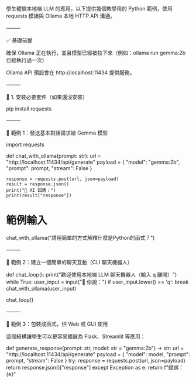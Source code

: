 學生體驗本地端 LLM 的應用。以下提供幾個教學用的 Python 範例，使用 requests 模組與 Ollama 本地 HTTP API 溝通。

⸻

✅ 基礎前提

確保 Ollama 正在執行，並且模型已經被拉下來（例如：ollama run gemma:2b 已經執行過一次）

Ollama API 預設會在 http://localhost:11434 提供服務。

⸻

🔧 1. 安裝必要套件（如果還沒安裝）

pip install requests


⸻

🧪 範例 1：發送基本對話請求給 Gemma 模型

import requests

def chat_with_ollama(prompt: str):
    url = "http://localhost:11434/api/generate"
    payload = {
        "model": "gemma:2b",
        "prompt": prompt,
        "stream": False
    }

    response = requests.post(url, json=payload)
    result = response.json()
    print("💬 AI 回應：")
    print(result["response"])

# 範例輸入
chat_with_ollama("請用簡單的方式解釋什麼是Python的函式？")


⸻

🧪 範例 2：建立一個簡單的聊天互動（CLI 聊天機器人）

def chat_loop():
    print("歡迎使用本地端 LLM 聊天機器人（輸入 q 離開）")
    while True:
        user_input = input("👤 你說：")
        if user_input.lower() == 'q':
            break
        chat_with_ollama(user_input)

chat_loop()


⸻

🧪 範例 3：包裝成函式，供 Web 或 GUI 使用

這個結構讓學生可以更容易擴展為 Flask、Streamlit 等應用：

def generate_response(prompt: str, model: str = "gemma:2b") -> str:
    url = "http://localhost:11434/api/generate"
    payload = {
        "model": model,
        "prompt": prompt,
        "stream": False
    }
    try:
        response = requests.post(url, json=payload)
        return response.json()["response"]
    except Exception as e:
        return f"錯誤：{e}"


